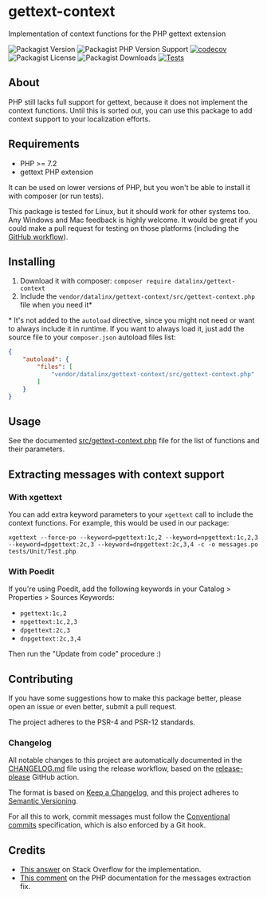 # gettext-context
Implementation of context functions for the PHP gettext extension

![Packagist Version](https://img.shields.io/packagist/v/datalinx/gettext-context)
![Packagist PHP Version Support](https://img.shields.io/packagist/php-v/datalinx/gettext-context)
[![codecov](https://codecov.io/gh/DataLinx/gettext-context/branch/master/graph/badge.svg?token=A27REX206L)](https://codecov.io/gh/DataLinx/gettext-context)
![Packagist License](https://img.shields.io/packagist/l/datalinx/gettext-context)
![Packagist Downloads](https://img.shields.io/packagist/dt/datalinx/gettext-context)
[![Tests](https://github.com/DataLinx/gettext-context/actions/workflows/run-tests.yml/badge.svg)](https://github.com/DataLinx/gettext-context/actions/workflows/run-tests.yml)

## About
PHP still lacks full support for gettext, because it does not implement the context functions.
Until this is sorted out, you can use this package to add context support to your localization efforts.

## Requirements
- PHP >= 7.2
- gettext PHP extension

It can be used on lower versions of PHP, but you won't be able to install it with composer (or run tests).

This package is tested for Linux, but it should work for other systems too.
Any Windows and Mac feedback is highly welcome. It would be great if you could make a pull request for testing on those platforms (including the [GitHub workflow](.github/workflows/run-tests.yml)).

## Installing
1. Download it with composer: `composer require datalinx/gettext-context` 
2. Include the `vendor/datalinx/gettext-context/src/gettext-context.php` file when you need it*

\* It's not added to the `autoload` directive, since you might not need or want to always include it in runtime. If you want to always load it, just add the source file to your `composer.json` autoload files list:

```json
{
    "autoload": {
        "files": [
            "vendor/datalinx/gettext-context/src/gettext-context.php"
        ]
    }
}
```

## Usage
See the documented [src/gettext-context.php](src/gettext-context.php) file for the list of functions and their parameters.

## Extracting messages with context support

### With xgettext
You can add extra keyword parameters to your `xgettext` call to include the context functions.
For example, this would be used in our package:

```shell
xgettext --force-po --keyword=pgettext:1c,2 --keyword=npgettext:1c,2,3 --keyword=dpgettext:2c,3 --keyword=dnpgettext:2c,3,4 -c -o messages.po tests/Unit/Test.php
```

### With Poedit
If you're using Poedit, add the following keywords in your Catalog > Properties > Sources Keywords:

- `pgettext:1c,2`
- `npgettext:1c,2,3`
- `dpgettext:2c,3`
- `dnpgettext:2c,3,4`

Then run the "Update from code" procedure :)

## Contributing
If you have some suggestions how to make this package better, please open an issue or even better, submit a pull request.

The project adheres to the PSR-4 and PSR-12 standards.

### Changelog
All notable changes to this project are automatically documented in the [CHANGELOG.md](CHANGELOG.md) file using the release workflow, based on the [release-please](https://github.com/googleapis/release-please) GitHub action.

The format is based on [Keep a Changelog](https://keepachangelog.com/en/1.0.0/),
and this project adheres to [Semantic Versioning](https://semver.org/spec/v2.0.0.html).

For all this to work, commit messages must follow the [Conventional commits](https://www.conventionalcommits.org/) specification, which is also enforced by a Git hook.

## Credits
- [This answer](https://stackoverflow.com/questions/16260798/gettext-how-to-handle-homonyms/16263617#16263617) on Stack Overflow for the implementation.
- [This comment](https://www.php.net/manual/en/book.gettext.php#89975) on the PHP documentation for the messages extraction fix.
